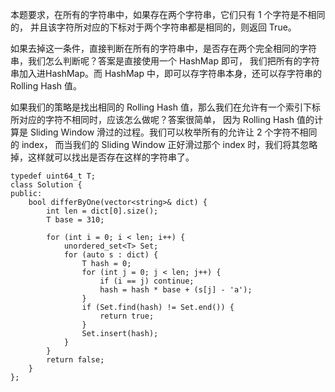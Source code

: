 本题要求，在所有的字符串中，如果存在两个字符串，它们只有 1 个字符是不相同的，
并且该字符所对应的下标对于两个字符串都是相同的，则返回 True。

如果去掉这一条件，直接判断在所有的字符串中，是否存在两个完全相同的字符串，我们怎么判断呢？答案是直接使用一个 HashMap 即可，
我们把所有的字符串加入进HashMap。而 HashMap 中，即可以存字符串本身，还可以存字符串的 Rolling Hash 值。

如果我们的策略是找出相同的 Rolling Hash 值，那么我们在允许有一个索引下标所对应的字符不相同时，应该怎么做呢？答案很简单，
因为 Rolling Hash 值的计算是 Sliding Window 滑过的过程。我们可以枚举所有的允许让 2 个字符不相同的 index，
而当我们的 Sliding Window 正好滑过那个 index 时，我们将其忽略掉，这样就可以找出是否存在这样的字符串了。

```
typedef uint64_t T;
class Solution {
public:
    bool differByOne(vector<string>& dict) {
        int len = dict[0].size();
        T base = 310;
        
        for (int i = 0; i < len; i++) {
            unordered_set<T> Set;
            for (auto s : dict) {
                T hash = 0;
                for (int j = 0; j < len; j++) {
                    if (i == j) continue;
                    hash = hash * base + (s[j] - 'a');
                }
                if (Set.find(hash) != Set.end()) {
                    return true;
                }
                Set.insert(hash);
            }
        }
        return false;
    }
};
```

